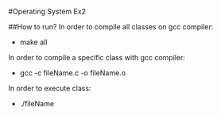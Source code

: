 #Operating System Ex2


##How to run?
In order to compile all classes on gcc compiler:
* make all

In order to compile a specific class with gcc compiler:
* gcc -c fileName.c -o fileName.o

In order to execute class:
* ./fileName
